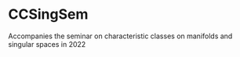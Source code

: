 # CCSingSem
Accompanies the seminar on characteristic classes on manifolds and singular spaces in 2022
